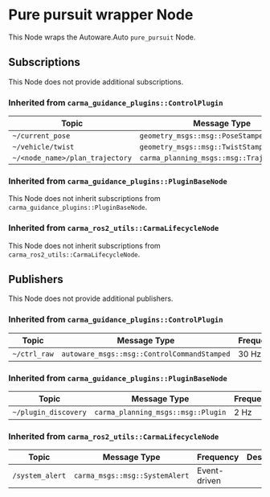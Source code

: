# Pure pursuit wrapper Node

This Node wraps the Autoware.Auto `pure_pursuit` Node.

## Subscriptions

This Node does not provide additional subscriptions.

### Inherited from `carma_guidance_plugins::ControlPlugin`

| Topic                           | Message Type                               | Description |
| ------------------------------- | ------------------------------------------ | ----------- |
| `~/current_pose`                | `geometry_msgs::msg::PoseStamped`          |             |
| `~/vehicle/twist`               | `geometry_msgs::msg::TwistStamped`         |             |
| `~/<node_name>/plan_trajectory` | `carma_planning_msgs::msg::TrajectoryPlan` |             |

### Inherited from `carma_guidance_plugins::PluginBaseNode`

This Node does not inherit subscriptions from `carma_guidance_plugins::PluginBaseNode`.

### Inherited from `carma_ros2_utils::CarmaLifecycleNode`

This Node does not inherit subscriptions from `carma_ros2_utils::CarmaLifecycleNode`.

## Publishers

This Node does not provide additional publishers.

### Inherited from `carma_guidance_plugins::ControlPlugin`

| Topic        | Message Type                                | Frequency | Description |
| ------------ | ------------------------------------------- | --------- | ----------- |
| `~/ctrl_raw` | `autoware_msgs::msg::ControlCommandStamped` | 30 Hz     |             |

### Inherited from `carma_guidance_plugins::PluginBaseNode`

| Topic                | Message Type                       | Frequency | Description |
| -------------------- | ---------------------------------- | --------- | ----------- |
| `~/plugin_discovery` | `carma_planning_msgs::msg::Plugin` | 2 Hz      |             |

### Inherited from `carma_ros2_utils::CarmaLifecycleNode`

| Topic           | Message Type                   | Frequency    | Description |
| --------------- | ------------------------------ | ------------ | ----------- |
| `/system_alert` | `carma_msgs::msg::SystemAlert` | Event-driven |             |
